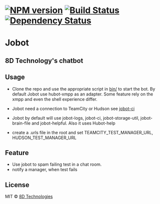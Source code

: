 #  [![NPM version][npm-image]][npm-url] [![Build Status][travis-image]][travis-url] [![Dependency Status][daviddm-image]][daviddm-url]
# Jobot 
## 8D Technology's chatbot   

## Usage
* Clone the repo and use the appropriate script in [bin/](/bin) to start the bot. 
  By default Jobot use hubot-xmpp as an adapter. 
  Some feature rely on the xmpp and even the shell experience differ.
* Jobot need a connection to TeamCity or Hudson see [jobot-ci](https://github.com/8DTechnologies/jobot-ci)

* Jobot by default will use jobot-logs, jobot-ci, jobot-storage-util, jobot-brain-file and jobot-helpful. Also it uses Hubot-help

* create a .urls file in the root and set TEAMCITY_TEST_MANAGER_URL, HUDSON_TEST_MANAGER_URL

## Feature 
+ Use jobot to spam failing test in a chat room.
+ notify a manager, when test fails 
## License

MIT © [8D Technologies](http://www.8d.com)


[npm-image]: https://badge.fury.io/js/jobot-ci.svg
[npm-url]: https://npmjs.org/package/jobot-ci
[travis-image]: https://travis-ci.org/scboucher/jobot-ci.svg?branch=master
[travis-url]: https://travis-ci.org/scboucher/jobot-ci
[daviddm-image]: https://david-dm.org/scboucher/jobot-ci.svg?theme=shields.io
[daviddm-url]: https://david-dm.org/scboucher/jobot-ci
